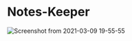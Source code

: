 # Notes-Keeper
![Screenshot from 2021-03-09 19-55-55](https://user-images.githubusercontent.com/61577835/110485390-95a55680-8111-11eb-9acd-02cfd2f8c34c.png)

